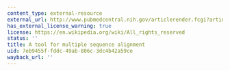 ```yaml
---
content_type: external-resource
external_url: http://www.pubmedcentral.nih.gov/articlerender.fcgi?artid=287279
has_external_license_warning: true
license: https://en.wikipedia.org/wiki/All_rights_reserved
status: ''
title: A tool for multiple sequence alignment
uid: 7eb9455f-fddc-49ab-806c-3dc4b42a59ce
wayback_url: ''
---
```

